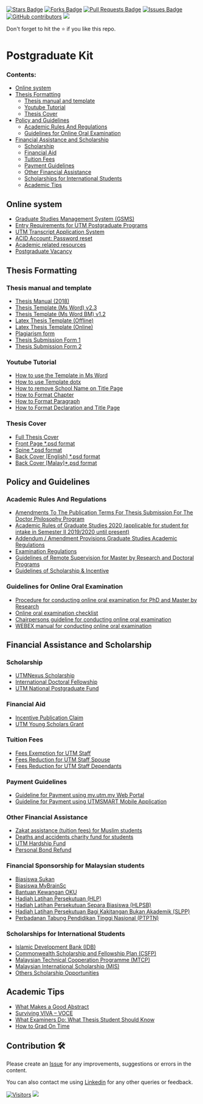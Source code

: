 <a href="https://github.com/drshahizan/research-material/stargazers"><img src="https://img.shields.io/github/stars/drshahizan/research-material" alt="Stars Badge"/></a>
<a href="https://github.com/drshahizan/research-material/network/members"><img src="https://img.shields.io/github/forks/drshahizan/research-material" alt="Forks Badge"/></a>
<a href="https://github.com/drshahizan/research-material/pulls"><img src="https://img.shields.io/github/issues-pr/drshahizan/research-material" alt="Pull Requests Badge"/></a>
<a href="https://github.com/drshahizan/research-material/issues"><img src="https://img.shields.io/github/issues/drshahizan/research-material" alt="Issues Badge"/></a>
<a href="https://github.com/drshahizan/research-material/graphs/contributors"><img alt="GitHub contributors" src="https://img.shields.io/github/contributors/drshahizan/research-material?color=2b9348"></a>
![](https://visitor-badge.glitch.me/badge?page_id=drshahizan/research-material)

Don't forget to hit the :star: if you like this repo.

# Postgraduate Kit

### Contents:
- [Online system](#online-system)
- [Thesis Formatting](#thesis-formatting)
   - [Thesis manual and template](#thesis-manual-and-template)
   - [Youtube Tutorial](#youtube-tutorial)
   - [Thesis Cover](#thesis-cover)
- [Policy and Guidelines](#policy-and-guidelines)
   - [Academic Rules And Regulations](#academic-rules-and-regulations)
   - [Guidelines for Online Oral Examination](#guidelines-for-online-oral-examination)
- [Financial Assistance and Scholarship](#financial-assistance-and-scholarship)
   - [Scholarship](#scholarship)
   - [Financial Aid](#financial-aid)
   - [Tuition Fees](#tuition-fees)
   - [Payment Guidelines](#payment-guidelines)
   - [Other Financial Assistance](#other-financial-assistance)
   - [Scholarships for International Students](#scholarships-for-international-students)
   - [Academic Tips](#academic-tips)
   
## Online system
- [Graduate Studies Management System (GSMS)](http://spsapp3.utm.my:8080/gsmsv4/index.jsp)
- [Entry Requirements for UTM Postgraduate Programs](https://sps.utm.my/general-entry-requirements/)
- [UTM Transcript Application System](http://aimsweb.utm.my/transcript)
- [ACID Account: Password reset](https://utmid.utm.my/gk/password-reset/)
- [Academic related resources](https://sps.utm.my/academic-related-resources/)
- [Postgraduate Vacancy](https://sps.utm.my/gra-vacancy/)

## Thesis Formatting

### Thesis manual and template
- [Thesis Manual (2018)](https://sps.utm.my/wp-content/uploads/2020/05/Thesis-manual-26.5.2020_full.pdf)
- [Thesis Template (Ms Word) v2.3](https://sps.utm.my/wp-content/uploads/2020/05/UTM-Thesis-Template-v2.3-28062019.dotx_.zip)
- [Thesis Template (Ms Word BM) v1.2](https://sps.utm.my/wp-content/uploads/2020/05/UTM-Thesis-Template-v1.2-BM-28062019.dotx_.zip)
- [Latex Thesis Template (Offline)](https://github.com/utmthesis/utmthesis)
- [Latex Thesis Template (Online)](https://www.overleaf.com/latex/templates/universiti-teknologi-malaysia-thesis/cbthxcdswcfp)
- [Plagiarism form](https://sps.utm.my/wp-content/uploads/2020/04/Borang-Plagiat-NEW-2018-converted.pdf)
- [Thesis Submission Form 1](https://sps.utm.my/wp-content/uploads/2020/04/Borang-Penyerahan-Tesis-1-NEW-2018-converted.pdf)
- [Thesis Submission Form 2](https://sps.utm.my/wp-content/uploads/2020/04/Borang-Penyerahan-Tesis-2-NEW-2018-converted.pdf)

### Youtube Tutorial
- [How to use the Template in Ms Word](https://youtu.be/V_eY0v6yb64)
- [How to use Template dotx](https://youtu.be/Vat6q4MS8t8)
- [How to remove School Name on Title Page](https://youtu.be/2RGTW_NU_-4)
- [How to Format Chapter](https://youtu.be/XTo9zq5k1uk)
- [How to Format Paragraph](https://youtu.be/BJlPZV8kk_M)
- [How to Format Declaration and Title Page](https://youtu.be/c_-_99_ct_A)

### Thesis Cover
- [Full Thesis Cover](https://sps.utm.my/wp-content/uploads/2018/09/Full-PhD-in-A3-Printing.psd)
- [Front Page *.psd format](https://sps.utm.my/wp-content/uploads/2018/09/Front-PhD-in-A4-Printing.psd)
- [Spine *.psd format](https://sps.utm.my/wp-content/uploads/2018/07/Thesis-Spine-PhD-B5.psd)
- [Back Cover [English] *.psd format](https://sps.utm.my/wp-content/uploads/2018/09/Back-PhD-in-A4-Printing-EN.psd)
- [Back Cover [Malay]*.psd format](https://sps.utm.my/wp-content/uploads/2018/09/Back-PhD-in-A4-Printing-BM.psd)

## Policy and Guidelines

### Academic Rules And Regulations
- [Amendments To The Publication Terms For Thesis Submission For The Doctor Philosophy Program](https://sps.utm.my/wp-content/uploads/2021/10/19.-220721-Pekeliling-Akademik-bil-4-2021-Pindaan-Syarat-Penerbitan-Menghantar-Tesis-Utk-PhD-Proofread.pdf)
- [Academic Rules of Graduate Studies 2020 (applicable for student for intake in Semester II 2019/2020 until present)](https://sps.utm.my/wp-content/uploads/2020/03/Final08-LAMPIRAN-II-Peraturan-Akademik-Pengajian-Siswazah-BMBIKelulusan-Senat-29Jan2020latest11MAC2020.pdf)
- [Addendum / Amendment Provisions Graduate Studies Academic Regulations](https://sps.utm.my/wp-content/uploads/2016/07/AddendumAmendmentProvisionsGraduateStudiesAcademicRegulations.pdf)
- [Examination Regulations](https://sps.utm.my/wp-content/uploads/2016/07/ExaminationRegulation.pdf)
- [Guidelines of Remote Supervision for Master by Research and Doctoral Programs](https://sps.utm.my/wp-content/uploads/2018/05/PANDUAN-PENYELIAAN-JARAK-JAUH-IJAZAH-SARJANA-PENYELIDIKAN-DAN-PROGRAM-KEDOKTORAN.pdf)
- [Guidelines of Scholarship & Incentive](https://sps.utm.my/wp-content/uploads/2018/05/GUIDELINES-SCHOLARSHIP-INCENTIVE.pdf)

### Guidelines for Online Oral Examination
- [Procedure for conducting online oral examination for PhD and Master by Research](https://sps.utm.my/wp-content/uploads/2022/12/Guidelines-for-Conducting-Online-Viva-Examination_1.12.2022.pdf)
- [Online oral examination checklist](https://sps.utm.my/wp-content/uploads/2020/05/online-viva-checklist.pdf)
- [Chairpersons guideline for conducting online oral examination](https://sps.utm.my/wp-content/uploads/2020/05/CHAIRMAN-GUIDELINE.pdf)
- [WEBEX manual for conducting online oral examination](https://sps.utm.my/wp-content/uploads/2020/05/PROSES-KERJA-TEKNIKAL-PENGGUNAAN-WEBEX-BAGI-MENJALANKAN-VIVA-SECARA-DALAM-TALIAN.pdf)

## Financial Assistance and Scholarship
### Scholarship
- [UTMNexus Scholarship](https://sps.utm.my/scholarship/)
- [International Doctoral Fellowship](https://sps.utm.my/scholarship/)
- [UTM National Postgraduate Fund](https://sps.utm.my/scholarship/)

### Financial Aid
- [Incentive Publication Claim](https://sps.utm.my/wp-content/uploads/2020/07/PUBLICATION-INCENTIVE-CLAIM-FORM-30.07.2020.pdf)
- [UTM Young Scholars Grant](https://sps.utm.my/wp-content/uploads/2021/08/UTM-Young-Scholars-Grant-Application-Form-Final.pdf)

### Tuition Fees
- [Fees Exemption for UTM Staff](https://sps.utm.my/wp-content/uploads/2020/10/Borang-PENGECUALIAN-YURAN-PELAJARAN-STAF-UTM.pdf)
- [Fees Reduction for UTM Staff Spouse](https://sps.utm.my/wp-content/uploads/2020/10/Borang-PENGURANGAN-YURAN-PELAJARAN-PASANGAN-STAF-UTM.pdf)
- [Fees Reduction for UTM Staff Dependants](https://sps.utm.my/wp-content/uploads/2020/10/Borang-PENGURANGAN-YURAN-PELAJARAN-ANAK-STAF-UTM.pdf)

### Payment Guidelines
- [Guideline for Payment using my.utm.my Web Portal](https://sps.utm.my/wp-content/uploads/2020/10/BENDAHARI_GUIDELINE-PAYMENT-USING-MY.UTM_.MY_.pdf)
- [Guideline for Payment using UTMSMART Mobile Application](https://sps.utm.my/wp-content/uploads/2020/10/BENDAHARI_GUIDELINE-PAYMENT-USING-UTMSMART.pdf)

### Other Financial Assistance
- [Zakat assistance (tuition fees) for Muslim students](https://islamiccentre.utm.my/bantuan-zakat-yuran-pengajian)
- [Deaths and accidents charity fund for students](https://sps.utm.my/wp-content/uploads/2016/07/Tabung-Khairat.pdf)
- [UTM Hardship Fund](https://sps.utm.my/wp-content/uploads/2021/04/APPLICATION-FORM-HARDSHIP-FUND.pdf)
- [Personal Bond Refund](https://sps.utm.my/wp-content/uploads/2020/04/Personal-Bond-Refund-Form.pdf)

### Financial Sponsorship for Malaysian students
- [Biasiswa Sukan](https://biasiswa.mohe.gov.my/sukan/)
- [Biasiswa MyBrainSc](https://biasiswa.mohe.gov.my/MyBrainSc/)
- [Bantuan Kewangan OKU](https://biasiswa.mohe.gov.my/bk_oku/)
- [Hadiah Latihan Persekutuan (HLP)](https://biasiswa.mohe.gov.my/hlp/semakan.php?program=HLP)
- [Hadiah Latihan Persekutuan Separa Biasiswa (HLPSB)](https://biasiswa.mohe.gov.my/hlp/semakan.php?program=HLPSB)
- [Hadiah Latihan Persekutuan Bagi Kakitangan Bukan Akademik (SLPP)](https://biasiswa.mohe.gov.my/hlp/semakan.php?program=SLPP)
- [Perbadanan Tabung Pendidikan Tinggi Nasional (PTPTN)](https://www.ptptn.gov.my/)


### Scholarships for International Students
- [Islamic Development Bank (IDB)](https://extranet.isdb.org/irj/portal/anonymous?NavigationTarget=navurl://5ffaebd539e6818daffef7bff9d770cb)
- [Commonwealth Scholarship and Fellowship Plan (CSFP)](http://www.portal.mohe.gov.my/portal/page/portal/ExtPortal/MarketSponsor/Sponsors_Mohe/International1)
- [Malaysian Technical Cooperation Programme (MTCP)](http://www.portal.mohe.gov.my/portal/page/portal/ExtPortal/MarketSponsor/OtherMisc/Info/International2)
- [Malaysian International Scholarship (MIS)](http://www.portal.mohe.gov.my/portal/page/portal/ExtPortal/MarketSponsor/OtherMisc/Info/MIS)
- [Others Scholarship Opportunities](https://www.utm.my/international/scholarship-opportunities)

## Academic Tips
- [What Makes a Good Abstract](https://sps.utm.my/wp-content/uploads/2016/07/What-makes-a-Good-Abstract.pdf)
- [Surviving VIVA – VOCE](https://sps.utm.my/wp-content/uploads/2020/06/surviving-viva-voce-17-July-2020.pdf)
- [What Examiners Do: What Thesis Student Should Know](https://sps.utm.my/wp-content/uploads/2016/07/what-examiners-do.pdf)
- [How to Grad On Time](https://sps.utm.my/wp-content/uploads/2016/08/how-to-grad-on-time-1.pdf)

## Contribution 🛠️
Please create an [Issue](https://github.com/drshahizan/research-material/issues) for any improvements, suggestions or errors in the content.

You can also contact me using [Linkedin](https://www.linkedin.com/in/drshahizan/) for any other queries or feedback.

[![Visitors](https://api.visitorbadge.io/api/visitors?path=https%3A%2F%2Fgithub.com%2Fdrshahizan&labelColor=%23697689&countColor=%23555555&style=plastic)](https://visitorbadge.io/status?path=https%3A%2F%2Fgithub.com%2Fdrshahizan)
![](https://hit.yhype.me/github/profile?user_id=81284918)

